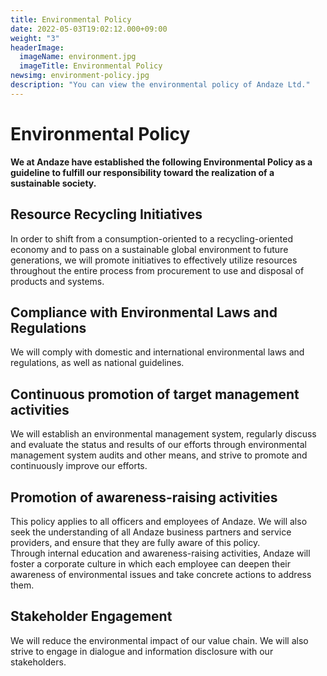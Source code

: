 ```yaml
---
title: Environmental Policy
date: 2022-05-03T19:02:12.000+09:00
weight: "3"
headerImage:
  imageName: environment.jpg
  imageTitle: Environmental Policy
newsimg: environment-policy.jpg
description: "You can view the environmental policy of Andaze Ltd."
---
```

# Environmental Policy



**We at Andaze have established the following Environmental Policy as a guideline to fulfill our responsibility toward the realization of a sustainable society.**



## Resource Recycling Initiatives

In order to shift from a consumption-oriented to a recycling-oriented economy and to pass on a sustainable global environment to future generations, we will promote initiatives to effectively utilize resources throughout the entire process from procurement to use and disposal of products and systems.



## Compliance with Environmental Laws and Regulations

We will comply with domestic and international environmental laws and regulations, as well as national guidelines.



## Continuous promotion of target management activities

We will establish an environmental management system, regularly discuss and evaluate the status and results of our efforts through environmental management system audits and other means, and strive to promote and continuously improve our efforts.



## Promotion of awareness-raising activities

This policy applies to all officers and employees of Andaze. We will also seek the understanding of all Andaze business partners and service providers, and ensure that they are fully aware of this policy.  
Through internal education and awareness-raising activities, Andaze will foster a corporate culture in which each employee can deepen their awareness of environmental issues and take concrete actions to address them.



## Stakeholder Engagement

We will reduce the environmental impact of our value chain. We will also strive to engage in dialogue and information disclosure with our stakeholders.